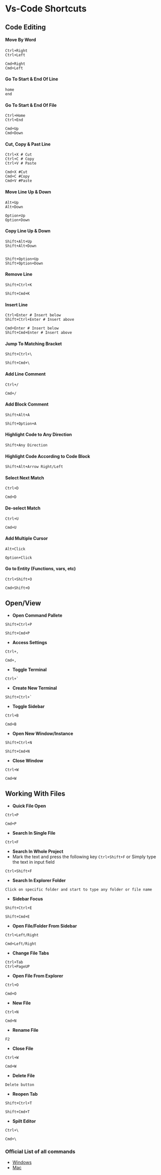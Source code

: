 # Vs-Code Shortcuts

## Code Editing

<h4>Move By Word</h4>
<h4></h4>

```
Ctrl+Right
Ctrl+Left

Cmd+Right
Cmd+Left
```

<h4>Go To Start & End Of Line</h4>

```
home
end
```

<h4>Go To Start & End Of File</h4>

```
Ctrl+Home
Ctrl+End

Cmd+Up
Cmd+Down
```

<h4>Cut, Copy & Past Line</h4>

```
Ctrl+X # Cut
Ctrl+C # Copy
Ctrl+V # Paste

Cmd+X #Cut
Cmd+C #Copy
Cmd+V #Paste
```

<h4>Move Line Up & Down</h4>

```
Alt+Up
Alt+Down

Option+Up
Option+Down
```

<h4>Copy Line Up & Down</h4>

```
Shift+Alt+Up
Shift+Alt+Down


Shift+Option+Up
Shift+Option+Down
```

<h4>Remove Line</h4>

```
Shift+Ctrl+K

Shift+Cmd+K
```

<h4>Insert Line</h4>

```
Ctrl+Enter # Insert below
Shift+Ctrl+Enter # Insert above

Cmd+Enter # Insert below
Shift+Cmd+Enter # Insert above
```

<h4>Jump To Matching Bracket</h4>

```
Shift+Ctrl+\

Shift+Cmd+\
```

<h4>Add Line Comment</h4>

```
Ctrl+/

Cmd+/
```

<h4>Add Block Comment</h4>

```
Shift+Alt+A

Shift+Option+A
```

<h4>Highlight Code to Any Direction</h4>

```
Shift+Any Direction
```

<h4>Highlight Code According to Code Block</h4>

```
Shift+Alt+Arrow Right/Left
```

<h4>Select Next Match</h4>

```
Ctrl+D

Cmd+D
```

<h4>De-select Match</h4>

```
Ctrl+U

Cmd+U
```

<h4>Add Multiple Cursor</h4>

```
Alt+Click

Option+Click
```

<h4>Go to Entity (Functions, vars, etc)</h4>

```
Ctrl+Shift+O

Cmd+Shift+O
```

## Open/View

- **Open Command Pallete**

```
Shift+Ctrl+P

Shift+Cmd+P
```

- **Access Settings**

```
Ctrl+,

Cmd+,
```

- **Toggle Terminal**

```
Ctrl+`
```

- **Create New Terminal**

```
Shift+Ctrl+`
```

- **Toggle Sidebar**

```
Ctrl+B

Cmd+B
```

- **Open New Window/Instance**

```
Shift+Ctrl+N

Shift+Cmd+N
```

- **Close Window**

```
Ctrl+W

Cmd+W
```

## Working With Files

- **Quick File Open**

```
Ctrl+P

Cmd+P
```

- **Search In Single File**

```
Ctrl+F
```

- **Search In Whole Project**
- Mark the text and press the following key `Ctrl+Shift+F` or Simply type the text in input field

```
Ctrl+Shift+F
```

- **Search In Explorer Folder**

```
Click on specific folder and start to type any folder or file name
```

- **Sidebar Focus**

```
Shift+Ctrl+E

Shift+Cmd+E
```

- **Open File/Folder From Sidebar**

```
Ctrl+Left/Right

Cmd+Left/Right
```

- **Change File Tabs**

```
Ctrl+Tab
Ctrl+PageUP
```

- **Open File From Explorer**

```
Ctrl+O

Cmd+O
```

- **New File**

```
Ctrl+N

Cmd+N
```

- **Rename File**

```
F2
```

- **Close File**

```
Ctrl+W

Cmd+W
```

- **Delete File**

```
Delete button
```

- **Reopen Tab**

```
Shift+Ctrl+T

Shift+Cmd+T
```

- **Spilt Editor**

```
Ctrl+\

Cmd+\
```

### Official List of all commands

- [Windows](https://code.visualstudio.com/shortcuts/keyboard-shortcuts-windows.pdf)
- [Mac](https://code.visualstudio.com/shortcuts/keyboard-shortcuts-macos.pdf)
